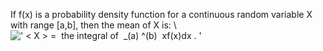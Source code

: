 If f(x) is a probability density function for a continuous random
variable X with range [a,b], then the mean of X is: \\
![' \< X \> =  the integral of  \_(a) \^(b)  xf(x)dx . '](../dictionary/equation_images/3430.1..png)
